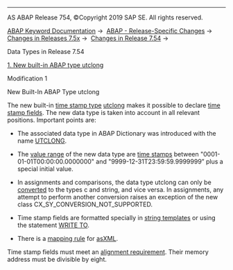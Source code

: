   

* * *

AS ABAP Release 754, ©Copyright 2019 SAP SE. All rights reserved.

[ABAP Keyword Documentation](javascript:call_link\('abenabap.htm'\)) →  [ABAP - Release-Specific Changes](javascript:call_link\('abennews.htm'\)) →  [Changes in Releases 7.5x](javascript:call_link\('abennews-75.htm'\)) →  [Changes in Release 7.54](javascript:call_link\('abennews-754.htm'\)) → 

Data Types in Release 7.54

[1\. New built-in ABAP type utclong](#!ABAP_MODIFICATION_1@1@)

Modification 1

New Built-In ABAP Type utclong

The new built-in [time stamp type](javascript:call_link\('abentimestamp_type_glosry.htm'\) "Glossary Entry") [utclong](javascript:call_link\('abenbuiltin_types_date_time.htm'\)) makes it possible to declare [time stamp fields](javascript:call_link\('abentimestamp_field_glosry.htm'\) "Glossary Entry"). The new data type is taken into account in all relevant positions. Important points are:

-   The associated data type in ABAP Dictionary was introduced with the name [UTCLONG](javascript:call_link\('abenddic_builtin_types.htm'\)).
    
-   The [value range](javascript:call_link\('abenbuiltin_types_date_time.htm'\)) of the new data type are [time stamps](javascript:call_link\('abentime_stamp_glosry.htm'\) "Glossary Entry") between "0001-01-01T00:00:00.0000000" and "9999-12-31T23:59:59.9999999” plus a special initial value.
    
-   In assignments and comparisons, the data type utclong can only be [converted](javascript:call_link\('abenconversion_type_utclong.htm'\)) to the types c and string, and vice versa. In assignments, any attempt to perform another conversion raises an exception of the new class CX\_SY\_CONVERSION\_NOT\_SUPPORTED.
    
-   Time stamp fields are formatted specially in [string templates](javascript:call_link\('abenstring_template_glosry.htm'\) "Glossary Entry") or using the statement [WRITE TO](javascript:call_link\('abapwrite_to.htm'\)).
    
-   There is a [mapping rule](javascript:call_link\('abenabap_xslt_asxml_elementary.htm'\)) for [asXML](javascript:call_link\('abenasxml_glosry.htm'\) "Glossary Entry").
    

Time stamp fields must meet an [alignment requirement](javascript:call_link\('abenalignment.htm'\)). Their memory address must be divisible by eight.